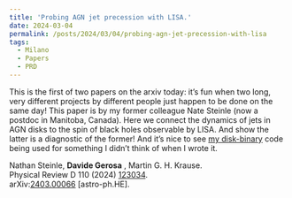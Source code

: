 ```yaml
---
title: 'Probing AGN jet precession with LISA.'
date: 2024-03-04
permalink: /posts/2024/03/04/probing-agn-jet-precession-with-lisa
tags:
  - Milano
  - Papers
  - PRD
---
```


This is the first of two papers on the arxiv today: it’s fun when two long, very different projects by different people just happen to be done on the same day! This paper is by my former colleague Nate Steinle (now a postdoc in Manitoba, Canada). Here we connect the dynamics of jets in AGN disks to the spin of black holes observable by LISA. And show the latter is a diagnostic of the former! And it’s nice to see [my disk-binary](<../../../../../index.html?p=3165>) code being used for something I didn’t think of when I wrote it.

Nathan Steinle, **Davide Gerosa** , Martin G. H. Krause.  
Physical Review D 110 (2024) [123034](<https://journals.aps.org/prd/abstract/10.1103/PhysRevD.110.123034>).  
arXiv:[](<https://arxiv.org/abs/2204.00026>)[](<https://arxiv.org/abs/2204.03423>)[2403.00066](<https://arxiv.org/abs/2403.00066>) [astro-ph.HE].

